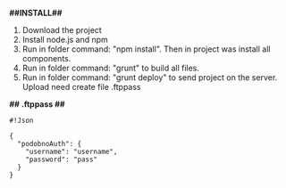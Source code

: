 **##INSTALL##**

1. Download the project
2. Install node.js and npm 
3. Run in folder command: "npm install". Then in project was install all components.
4. Run in folder command: "grunt" to build all files.
5. Run in folder command: "grunt deploy" to send project on the server. Upload need create file .ftppass

**## .ftppass ##**

```
#!Json

{
  "podobnoAuth": {
    "username": "username",
    "password": "pass"
  }
}
```